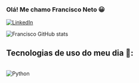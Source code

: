 ### Olá! Me chamo Francisco Neto 😀

[![LinkedIn](https://img.shields.io/badge/LinkedIn-0077B5?style=for-the-badge&logo=linkedin&logoColor=white)](https://www.linkedin.com/in/jos%C3%A9-francisco-engquimica/)

![Francisco GitHub stats](https://github-readme-stats.vercel.app/api?username=lunamoonsun&show_icons=true&theme=dracula)

## Tecnologias de uso do meu dia 🚀: 

<div style="display: inline_block"><br/>
  <img align="center" alt="Python" sr="https://img.shields.io/badge/Python-3776AB?style=for-the-badge&logo=python&logoColor=white"/>
</div>
